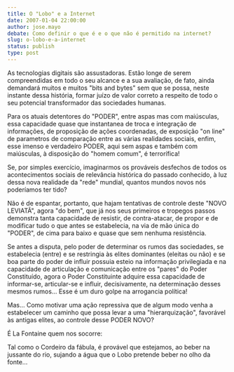 ```yaml
---
title: O "Lobo" e a Internet
date: 2007-01-04 22:00:00
author: jose.mayo
debate: Como definir o que é e o que não é permitido na internet?
slug: o-lobo-e-a-internet
status: publish 
type: post
---
```


As tecnologias digitais são assustadoras. Estão longe de serem compreendidas em todo o seu alcance e a sua avaliação, de fato, ainda demandará muitos e muitos "bits and bytes" sem que se possa, neste instante dessa história, formar juízo de valor correto a respeito de todo o seu potencial transformador das sociedades humanas.  

  

Para os atuais detentores do "PODER", entre aspas mas com maiúsculas, essa capacidade quase que instantanea de troca e integração de informações, de proposição de ações coordenadas, de exposição "on line" de parametros de comparação entre as várias realidades sociais, enfim, esse imenso e verdadeiro PODER, aqui sem aspas e também com maiúsculas, à disposição do "homem comum", é terrorífica!  

  

Se, por simples exercício, imaginarmos os prováveis desfechos de todos os acontecimentos sociais de relevância histórica do passado conhecido, à luz dessa nova realidade da "rede" mundial, quantos mundos novos nós poderíamos ter tido?  

  

Não é de espantar, portanto, que hajam tentativas de controle deste "NOVO LEVIATÃ", agora "do bem", que já nos seus primeiros e tropegos passos demonstra tanta capacidade de resistir, de contra-atacar, de propor e de modificar tudo o que antes se estabelecia, na via de mão única do "PODER", de cima para baixo e quase que sem nenhuma resistência.  

  

Se antes a disputa, pelo poder de determinar os rumos das sociedades, se estabelecia (entre) e se restringia às elites dominantes (eleitas ou não) e se boa parte do poder de influir possuia esteio na informação privilegiada e na capacidade de articulação e comunicação entre os "pares" do Poder Constituído, agora o Poder Constituinte adquire essa capacidade de informar-se, articular-se e influir, decisivamente, na determinação desses mesmos rumos... Esse é um duro golpe na arrogancia política!  

  

Mas... Como motivar uma ação repressiva que de algum modo venha a estabelecer um caminho que possa levar a uma "hierarquização", favorável às antigas elites, ao controle desse PODER NOVO?  

  

É La Fontaine quem nos socorre:   

  

Tal como o Cordeiro da fábula, é provável que estejamos, ao beber na jussante do rio, sujando a água que o Lobo pretende beber no olho da fonte...
